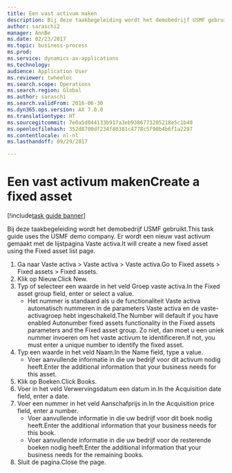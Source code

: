```yaml
--- 
title: Een vast activum maken
description: Bij deze taakbegeleiding wordt het demobedrijf USMF gebruikt.
author: saraschi2
manager: AnnBe
ms.date: 02/23/2017
ms.topic: business-process
ms.prod: 
ms.service: dynamics-ax-applications
ms.technology: 
audience: Application User
ms.reviewer: twheeloc
ms.search.scope: Operations
ms.search.region: Global
ms.author: saraschi
ms.search.validFrom: 2016-06-30
ms.dyn365.ops.version: AX 7.0.0
ms.translationtype: HT
ms.sourcegitcommit: 7e0a5d044133b917a3eb9386773205218e5c1b40
ms.openlocfilehash: 352d8700df234f80381c4778c5f90b4b6f1a2297
ms.contentlocale: nl-nl
ms.lasthandoff: 09/29/2017

---
```

# <a name="create-a-fixed-asset"></a><span data-ttu-id="90f1f-103">Een vast activum maken</span><span class="sxs-lookup"><span data-stu-id="90f1f-103">Create a fixed asset</span></span>

[!include[task guide banner](../../includes/task-guide-banner.md)]

<span data-ttu-id="90f1f-104">Bij deze taakbegeleiding wordt het demobedrijf USMF gebruikt.</span><span class="sxs-lookup"><span data-stu-id="90f1f-104">This task guide uses the USMF demo company.</span></span>  <span data-ttu-id="90f1f-105">Er wordt een nieuw vast activum gemaakt met de lijstpagina Vaste activa.</span><span class="sxs-lookup"><span data-stu-id="90f1f-105">It will create a new fixed asset using the Fixed asset list page.</span></span>

1. <span data-ttu-id="90f1f-106">Ga naar Vaste activa > Vaste activa > Vaste activa.</span><span class="sxs-lookup"><span data-stu-id="90f1f-106">Go to Fixed assets > Fixed assets > Fixed assets.</span></span>
2. <span data-ttu-id="90f1f-107">Klik op Nieuw.</span><span class="sxs-lookup"><span data-stu-id="90f1f-107">Click New.</span></span>
3. <span data-ttu-id="90f1f-108">Typ of selecteer een waarde in het veld Groep vaste activa.</span><span class="sxs-lookup"><span data-stu-id="90f1f-108">In the Fixed asset group field, enter or select a value.</span></span>
    * <span data-ttu-id="90f1f-109">Het nummer is standaard als u de functionaliteit Vaste activa automatisch nummeren in de parameters Vaste activa en de vaste-activagroep hebt ingeschakeld.</span><span class="sxs-lookup"><span data-stu-id="90f1f-109">The Number will default if you have enabled Autonumber fixed assets functionality in the Fixed assets parameters and the Fixed asset group.</span></span>  <span data-ttu-id="90f1f-110">Zo niet, dan moet u een uniek nummer invoeren om het vaste activum te identificeren.</span><span class="sxs-lookup"><span data-stu-id="90f1f-110">If not, you must enter a unique number to identify the fixed asset.</span></span>  
4. <span data-ttu-id="90f1f-111">Typ een waarde in het veld Naam.</span><span class="sxs-lookup"><span data-stu-id="90f1f-111">In the Name field, type a value.</span></span>
    * <span data-ttu-id="90f1f-112">Voer aanvullende informatie in die uw bedrijf voor dit activum nodig heeft.</span><span class="sxs-lookup"><span data-stu-id="90f1f-112">Enter the additional information that your business needs for this asset.</span></span>  
5. <span data-ttu-id="90f1f-113">Klik op Boeken.</span><span class="sxs-lookup"><span data-stu-id="90f1f-113">Click Books.</span></span>
6. <span data-ttu-id="90f1f-114">Voer in het veld Verwervingsdatum een datum in.</span><span class="sxs-lookup"><span data-stu-id="90f1f-114">In the Acquisition date field, enter a date.</span></span>
7. <span data-ttu-id="90f1f-115">Voer een nummer in het veld Aanschafprijs in.</span><span class="sxs-lookup"><span data-stu-id="90f1f-115">In the Acquisition price field, enter a number.</span></span>
    * <span data-ttu-id="90f1f-116">Voer aanvullende informatie in die uw bedrijf voor dit boek nodig heeft.</span><span class="sxs-lookup"><span data-stu-id="90f1f-116">Enter the additional information that your business needs for this book.</span></span>  
    * <span data-ttu-id="90f1f-117">Voer aanvullende informatie in die uw bedrijf voor de resterende boeken nodig heeft.</span><span class="sxs-lookup"><span data-stu-id="90f1f-117">Enter the additional information that your business needs for the remaining books.</span></span>  
8. <span data-ttu-id="90f1f-118">Sluit de pagina.</span><span class="sxs-lookup"><span data-stu-id="90f1f-118">Close the page.</span></span>


